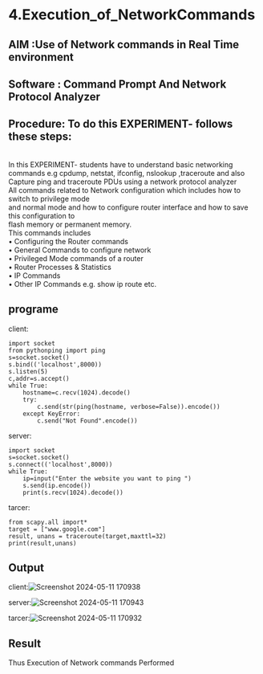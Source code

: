 # 4.Execution_of_NetworkCommands
## AIM :Use of Network commands in Real Time environment
## Software : Command Prompt And Network Protocol Analyzer
## Procedure: To do this EXPERIMENT- follows these steps:
<BR>
In this EXPERIMENT- students have to understand basic networking commands e.g cpdump, netstat, ifconfig, nslookup ,traceroute and also Capture ping and traceroute PDUs using a network protocol analyzer 
<BR>
All commands related to Network configuration which includes how to switch to privilege mode
<BR>
and normal mode and how to configure router interface and how to save this configuration to
<BR>
flash memory or permanent memory.
<BR>
This commands includes
<BR>
• Configuring the Router commands
<BR>
• General Commands to configure network
<BR>
• Privileged Mode commands of a router 
<BR>
• Router Processes & Statistics
<BR>
• IP Commands
<BR>
• Other IP Commands e.g. show ip route etc.
<BR>

## programe
client:
```
import socket 
from pythonping import ping 
s=socket.socket() 
s.bind(('localhost',8000)) 
s.listen(5) 
c,addr=s.accept() 
while True: 
    hostname=c.recv(1024).decode() 
    try: 
        c.send(str(ping(hostname, verbose=False)).encode()) 
    except KeyError: 
        c.send("Not Found".encode())
```
server:
```
import socket 
s=socket.socket() 
s.connect(('localhost',8000)) 
while True: 
    ip=input("Enter the website you want to ping ") 
    s.send(ip.encode()) 
    print(s.recv(1024).decode())
```
tarcer:
```
from scapy.all import* 
target = ["www.google.com"] 
result, unans = traceroute(target,maxttl=32) 
print(result,unans)
```
## Output
client:![Screenshot 2024-05-11 170938](https://github.com/vijayr21/4.Execution_of_NetworkCommends/assets/149347607/8f77f275-75f8-42a3-b56b-cb7c770f0b56)

server:![Screenshot 2024-05-11 170943](https://github.com/vijayr21/4.Execution_of_NetworkCommends/assets/149347607/9450f397-3253-43be-85a4-9b3cd0f87f8b)

tarcer:![Screenshot 2024-05-11 170932](https://github.com/vijayr21/4.Execution_of_NetworkCommends/assets/149347607/ff8f6f1e-52d5-457b-9622-9c533e6e8067)

## Result
Thus Execution of Network commands Performed 
